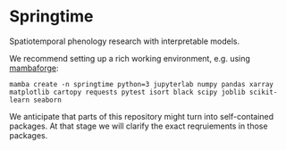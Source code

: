 # Springtime
Spatiotemporal phenology research with interpretable models.

We recommend setting up a rich working environment, e.g. using [mambaforge](https://mamba.readthedocs.io/en/latest/installation.html#installation):

```
mamba create -n springtime python=3 jupyterlab numpy pandas xarray matplotlib cartopy requests pytest isort black scipy joblib scikit-learn seaborn
```

We anticipate that parts of this repository might turn into self-contained packages. At that stage we will clarify the exact reqruiements in those packages.
